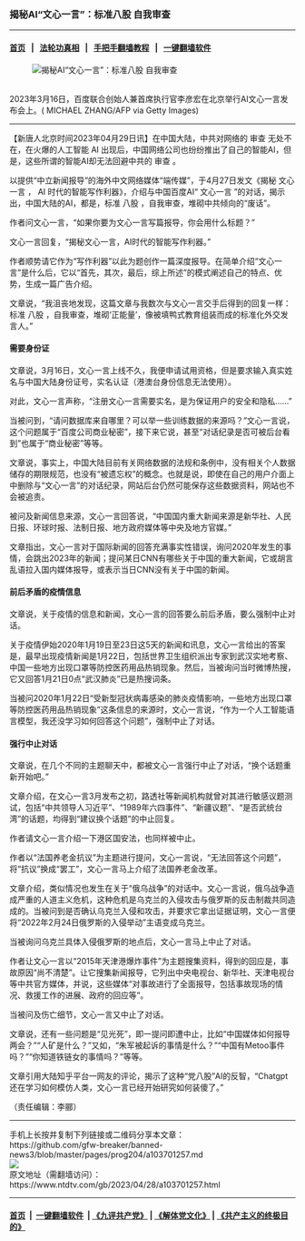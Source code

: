 ### 揭秘AI“文心一言”：标准八股 自我审查
------------------------

#### [首页](https://github.com/gfw-breaker/banned-news3/blob/master/README.md) &nbsp;&nbsp;|&nbsp;&nbsp; [法轮功真相](https://github.com/begood0513/basic/blob/master/README.md)  &nbsp;&nbsp;|&nbsp;&nbsp; [手把手翻墙教程](https://github.com/gfw-breaker/guides/wiki)  &nbsp;&nbsp;|&nbsp;&nbsp; [一键翻墙软件](https://github.com/gfw-breaker/nogfw/blob/master/README.md)  



<div><div class="featured_image">
 <figure>
  <img alt="揭秘AI“文心一言”：标准八股 自我审查" src="https://i.ntdtv.com/assets/uploads/2023/04/id103701261-GettyImages-1248368223-800x450.jpg"/>
 </figure><br/>
 <span class="caption">
  2023年3月16日，百度联合创始人兼首席执行官李彦宏在北京举行AI文心一言发布会上。( MICHAEL ZHANG/AFP via Getty Images)
 </span>
</div>
</div><hr/>


<div><div class="post_content" itemprop="articleBody">
 <p>
  【新唐人北京时间2023年04月29日讯】在中国大陆，中共对网络的
  <ok href="https://www.ntdtv.com/gb/审查.htm">
   审查
  </ok>
  无处不在，在火爆的人工智能
  <ok href="https://www.ntdtv.com/gb/ai.htm">
   AI
  </ok>
  出现后，中国网络公司也纷纷推出了自己的智能AI，但是，这些所谓的智能AI却无法回避中共的
  <ok href="https://www.ntdtv.com/gb/审查.htm">
   审查
  </ok>
  。
 </p>
 <p>
  以提供“中立新闻报导”的海外中文网络媒体“端传媒”，于4月27日发文《揭秘
  <ok href="https://www.ntdtv.com/gb/文心一言.htm">
   文心一言
  </ok>
  ，
  <ok href="https://www.ntdtv.com/gb/ai.htm">
   AI
  </ok>
  时代的智能写作利器》，介绍与中国百度AI“
  <ok href="https://www.ntdtv.com/gb/文心一言.htm">
   文心一言
  </ok>
  ”的对话，揭示出，中国大陆的AI，都是，标准
  <ok href="https://www.ntdtv.com/gb/八股.htm">
   八股
  </ok>
  ，自我审查，堆砌中共倾向的“废话”。
 </p>
 <p>
  作者问文心一言，“如果你要为文心一言写篇报导，你会用什么标题？”
 </p>
 <p>
  文心一言回复，“揭秘文心一言，AI时代的智能写作利器。”
 </p>
 <p>
  作者顺势请它作为“写作利器”以此为题创作一篇深度报导。在简单介绍“文心一言”是什么后，它以“首先，其次，最后，综上所述”的模式阐述自己的特点、优势，生成一篇广告介绍。
 </p>
 <p>
  文章说，“我沮丧地发现，这篇文章与我数次与文心一言交手后得到的回复一样：标准
  <ok href="https://www.ntdtv.com/gb/八股.htm">
   八股
  </ok>
  ，自我审查，堆砌‘正能量’，像被填鸭式教育组装而成的标准化外交发言人。”
 </p>
 <h4>
  需要身份证
 </h4>
 <p>
  文章说，3月16日，文心一言上线不久，我便申请试用资格，但是要求输入真实姓名与中国大陆身份证号，实名认证（港澳台身份信息无法使用）。
 </p>
 <p>
  对此，文心一言声称，“注册文心一言需要实名，是为保证用户的安全和隐私……”
 </p>
 <p>
  当被问到，“请问数据库来自哪里？可以举一些训练数据的来源吗？”文心一言说，这个问题属于“百度公司商业秘密”，接下来它说，甚至“对话纪录是否可被后台看到”也属于“商业秘密”等等。
 </p>
 <p>
  文章说，事实上，中国大陆目前有关网络数据的法规和条例中，没有相关个人数据储存的期限规范，也没有“被遗忘权”的概念。也就是说，即使在自己的用户介面上中删除与“文心一言”的对话纪录，网站后台仍然可能保存这些数据资料，网站也不会被追责。
 </p>
 <p>
  被问及新闻信息来源，文心一言回答说，“中国国内重大新闻来源是新华社、人民日报、环球时报、法制日报、地方政府媒体等中央及地方官媒。”
 </p>
 <p>
  文章指出，文心一言对于国际新闻的回答充满事实性错误，询问2020年发生的事情，会跳出2023年的新闻；提问某日CNN有哪些关于中国的重大新闻，它或胡言乱语拉入国内媒体报导，或表示当日CNN没有关于中国的新闻。
 </p>
 <h4>
  前后矛盾的疫情信息
 </h4>
 <p>
  文章说，关于疫情的信息和新闻，文心一言的回答要么前后矛盾，要么强制中止对话。
 </p>
 <p>
  关于疫情伊始2020年1月19日至23日这5天的新闻和讯息，文心一言给出的答案是，最早出现疫情新闻是1月22日，包括世界卫生组织派出专家到武汉实地考察、中国一些地方出现口罩等防控医药用品热销现象。然后，当被询问当时微博热搜，它又回答1月21日0点“武汉肺炎”已是热搜词条。
 </p>
 <p>
  当被问2020年1月22日“受新型冠状病毒感染的肺炎疫情影响，一些地方出现口罩等防控医药用品热销现象”这条信息的来源时，文心一言说，“作为一个人工智能语言模型，我还没学习如何回答这个问题”，强制中止了对话。
 </p>
 <h4>
  强行中止对话
 </h4>
 <p>
  文章说，在几个不同的主题聊天中，都被文心一言强行中止了对话，“换个话题重新开始吧。”
 </p>
 <p>
  文章介绍，在文心一言3月发布之初，路透社等新闻机构就曾对其进行敏感议题测试，包括“中共领导人习近平”、“1989年六四事件”、“新疆议题”、“是否武统台湾”的话题，均得到“建议换个话题”的中止回复。
 </p>
 <p>
  作者请文心一言介绍一下港区国安法，也同样被中止。
 </p>
 <p>
  作者以“法国养老金抗议”为主题进行提问，文心一言说，“无法回答这个问题”，将“抗议”换成“罢工”，文心一言马上介绍了法国养老金改革。
 </p>
 <p>
  文章介绍，类似情况也发生在关于“俄乌战争”的对话中。文心一言说，俄乌战争造成严重的人道主义危机，这种危机是乌克兰的入侵攻击与俄罗斯的反击制裁共同造成的。当被问到是否确认乌克兰入侵和攻击，并要求它拿出证据证明，文心一言便将“2022年2月24日俄罗斯的入侵举动”主语变成乌克兰。
 </p>
 <p>
  当被询问乌克兰具体入侵俄罗斯的地点后，文心一言马上中止了对话。
 </p>
 <p>
  作者让文心一言以“2015年天津港爆炸事件”为主题搜集资料，得到的回应是，事故原因“尚不清楚”。让它搜集新闻报导，它列出中央电视台、新华社、天津电视台等中共官方媒体，并说，这些媒体“对事故进行了全面报导，包括事故现场的情况、救援工作的进展、政府的回应等”。
 </p>
 <p>
  当被问及伤亡细节，文心一言又中止了对话。
 </p>
 <p>
  文章说，还有一些问题是“见光死”，即一提问即遭中止，比如“中国媒体如何报导两会？”“人矿是什么？”又如，“朱军被起诉的事情是什么？”“中国有Metoo事件吗？”“你知道铁链女的事情吗？”等等。
 </p>
 <p>
  文章引用大陆知乎平台一网友的评论，揭示了这种“党八股”AI的反智，“Chatgpt还在学习如何模仿人类，文心一言已经开始研究如何装傻了。”
 </p>
 <p>
  （责任编辑：李郦）
 </p>
 <div class="single_ad">
 </div>
</div>
</div>
<hr/>
手机上长按并复制下列链接或二维码分享本文章：<br/>
https://github.com/gfw-breaker/banned-news3/blob/master/pages/prog204/a103701257.md <br/>
<a href='https://github.com/gfw-breaker/banned-news3/blob/master/pages/prog204/a103701257.md'><img src='https://github.com/gfw-breaker/banned-news3/blob/master/pages/prog204/a103701257.md.png'/></a> <br/>
原文地址（需翻墙访问）：https://www.ntdtv.com/gb/2023/04/28/a103701257.html


------------------------
#### [首页](https://github.com/gfw-breaker/banned-news3/blob/master/README.md) &nbsp;|&nbsp; [一键翻墙软件](https://github.com/gfw-breaker/nogfw/blob/master/README.md) &nbsp;| [《九评共产党》](https://github.com/gfw-breaker/9ping.md/blob/master/README.md#九评之一评共产党是什么) | [《解体党文化》](https://github.com/gfw-breaker/jtdwh.md/blob/master/README.md) | [《共产主义的终极目的》](https://github.com/gfw-breaker/gczydzjmd.md/blob/master/README.md)


<img src='http://gfw-breaker.win/banned-news3/pages/prog204/a103701257.md' width='0px' height='0px'/>